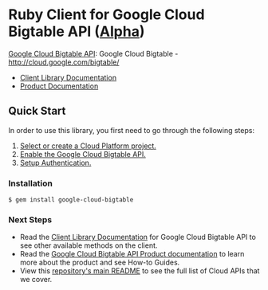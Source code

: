 # Ruby Client for Google Cloud Bigtable API ([Alpha](https://github.com/GoogleCloudPlatform/google-cloud-ruby#versioning))

[Google Cloud Bigtable API][Product Documentation]:
Google Cloud Bigtable - http://cloud.google.com/bigtable/
- [Client Library Documentation][]
- [Product Documentation][]

## Quick Start
In order to use this library, you first need to go through the following
steps:

1. [Select or create a Cloud Platform project.](https://console.cloud.google.com/project)
2. [Enable the Google Cloud Bigtable API.](https://console.cloud.google.com/apis/api/bigtable)
3. [Setup Authentication.](https://googlecloudplatform.github.io/google-cloud-ruby/#/docs/google-cloud/master/guides/authentication)

### Installation
```
$ gem install google-cloud-bigtable
```

### Next Steps
- Read the [Client Library Documentation][] for Google Cloud Bigtable API
  to see other available methods on the client.
- Read the [Google Cloud Bigtable API Product documentation][Product Documentation]
  to learn more about the product and see How-to Guides.
- View this [repository's main README](https://github.com/GoogleCloudPlatform/google-cloud-ruby/blob/master/README.md)
  to see the full list of Cloud APIs that we cover.

[Client Library Documentation]: https://googlecloudplatform.github.io/google-cloud-ruby/#/docs/google-cloud-bigtable/latest/google/bigtable/v2
[Product Documentation]: https://cloud.google.com/bigtable